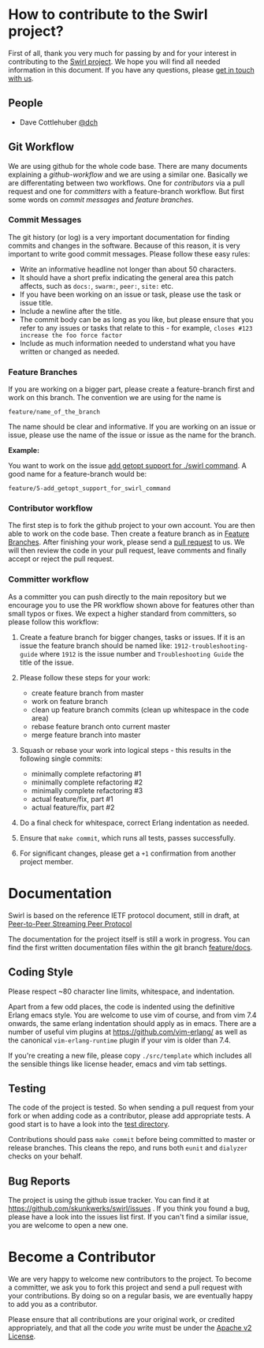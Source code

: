 # How to contribute to the Swirl project?

First of all, thank you very much for passing by and for your interest in
contributing to the [Swirl project](http://swirl-project.org/). We hope you
will find all needed information in this document. If you have any
questions, please [get in touch with us](http://swirl-project.org/#contributing).

## People

- Dave Cottlehuber [@dch](http://twitter.com/dch__)

## Git Workflow

We are using github for the whole code base. There are many documents
explaining a _github-workflow_ and we are using a similar one. Basically we
are differentating between two workflows. One for _contributors_ via a pull
request and one for _committers_ with a feature-branch workflow. But first
some words on _commit messages_ and _feature branches_.

### Commit Messages

The git history (or log) is a very important documentation for finding
commits and changes in the software. Because of this reason, it is very
important to write good commit messages. Please follow these easy rules:

- Write an informative headline not longer than about 50 characters.
- It should have a short prefix indicating the general area this patch
  affects, such as `docs:`, `swarm:`, `peer:`, `site:` etc.
- If you have been working on an issue or task, please use the task or
  issue title.
- Include a newline after the title.
- The commit body can be as long as you like, but please ensure that you
    refer to any issues or tasks that relate to this - for example,
    `closes #123 increase the foo force factor`
- Include as much information needed to understand what you have written or
  changed as needed.

### Feature Branches

If you are working on a bigger part, please create a feature-branch first
and work on this branch. The convention we are using for the name is

    feature/name_of_the_branch

The name should be clear and informative. If you are working on an issue or
issue, please use the name of the issue or issue as the name for the
branch.

__Example:__

You want to work on the issue [add getopt support for ./swirl
command](https://github.com/skunkwerks/swirl/issues/5). A good name for a
feature-branch would be:

    feature/5-add_getopt_support_for_swirl_command

### Contributor workflow

The first step is to fork the github project to your own account. You are
then able to work on the code base. Then create a feature branch as in
[Feature Branches](#feature-branches). After finishing your work, please
send a [pull request](https://help.github.com/articles/using-pull-requests)
to us. We will then review the code in your pull request, leave comments and
finally accept or reject the pull request.

### Committer workflow

As a committer you can push directly to the main repository but we encourage
you to use the PR workflow shown above for features other than small typos
or fixes. We expect a higher standard from committers, so please follow this
workflow:

1. Create a feature branch for bigger changes, tasks or issues. If it is an
issue the feature branch should be named like: `1912-troubleshooting-guide`
where `1912` is the issue number and `Troubleshooting Guide` the title of the
issue.

2. Please follow these steps for your work:
    - create feature branch from master
    - work on feature branch
    - clean up feature branch commits (clean up whitespace in the code area)
    - rebase feature branch onto current master
    - merge feature branch into master

3. Squash or rebase your work into logical steps - this results in the
following single commits:
    - minimally complete refactoring #1
    - minimally complete refactoring #2
    - minimally complete refactoring #3
    - actual feature/fix, part #1
    - actual feature/fix, part #2

4. Do a final check for whitespace, correct Erlang indentation as needed.

5. Ensure that `make commit`, which runs all tests, passes successfully.

6. For significant changes, please get a `+1` confirmation from another
project member.

# Documentation

Swirl is based on the reference IETF protocol document, still in draft, at
[Peer-to-Peer Streaming Peer Protocol](http://tools.ietf.org/html/draft-ietf-ppsp-peer-protocol)

The documentation for the project itself is still a work in progress.
You can find the first written documentation files within the git branch
[feature/docs](https://github.com/skunkwerks/swirl/tree/feature/docs).

## Coding Style

Please respect ~80 character line limits, whitespace, and indentation.

Apart from a few odd places, the code is indented using the definitive
Erlang emacs style. You are welcome to use vim of course, and from vim 7.4
onwards, the same erlang indentation should apply as in emacs. There are a
number of useful vim plugins at https://github.com/vim-erlang/ as well as
the canonical `vim-erlang-runtime` plugin if your vim is older than 7.4.

If you're creating a new file, please copy `./src/template` which includes
all the sensible things like license header, emacs and vim tab settings.

## Testing

The code of the project is tested. So when sending a pull request from your
fork or when adding code as a contributor, please add appropriate tests. A
good start is to have a look into the [test
directory](https://github.com/skunkwerks/swirl/tree/master/test).

Contributions should pass `make commit` before being committed to master or
release branches. This cleans the repo, and runs both `eunit` and `dialyzer`
checks on your behalf.

## Bug Reports

The project is using the github issue tracker. You can find it at
https://github.com/skunkwerks/swirl/issues . If you think you found a bug,
please have a look into the issues list first. If you can't find a similar
issue, you are welcome to open a new one.

# Become a Contributor

We are very happy to welcome new contributors to the project. To become a
committer, we ask you to fork this project and send a pull request with your
contributions. By doing so on a regular basis, we are eventually happy to
add you as a contributor.

Please ensure that all contributions are your original work, or credited
appropriately, and that all the code *you* write must be under the
[Apache v2 License](http://www.apache.org/licenses/LICENSE-2.0.html).
